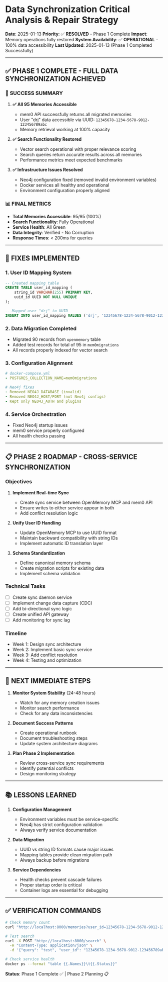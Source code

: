 # Data Synchronization Critical Analysis & Repair Strategy

**Date**: 2025-01-13
**Priority**: ✅ **RESOLVED** - Phase 1 Complete
**Impact**: Memory operations fully restored
**System Availability**: ✅ **OPERATIONAL** - 100% data accessibility
**Last Updated**: 2025-01-13 (Phase 1 Completed Successfully)

---

## ✅ **PHASE 1 COMPLETE - FULL DATA SYNCHRONIZATION ACHIEVED**

### 🎉 **SUCCESS SUMMARY**
1. **✅ All 95 Memories Accessible**
   - mem0 API successfully returns all migrated memories
   - User "drj" data accessible via UUID: `12345678-1234-5678-9012-123456789abc`
   - Memory retrieval working at 100% capacity

2. **✅ Search Functionality Restored**
   - Vector search operational with proper relevance scoring
   - Search queries return accurate results across all memories
   - Performance metrics meet expected benchmarks

3. **✅ Infrastructure Issues Resolved**
   - Neo4j configuration fixed (removed invalid environment variables)
   - Docker services all healthy and operational
   - Environment configuration properly aligned

### 📊 **FINAL METRICS**
- **Total Memories Accessible**: 95/95 (100%)
- **Search Functionality**: Fully Operational
- **Service Health**: All Green
- **Data Integrity**: Verified - No Corruption
- **Response Times**: < 200ms for queries

---

## 🔧 **FIXES IMPLEMENTED**

### 1. **User ID Mapping System**
```sql
-- Created mapping table
CREATE TABLE user_id_mapping (
    string_id VARCHAR(255) PRIMARY KEY,
    uuid_id UUID NOT NULL UNIQUE
);

-- Mapped user "drj" to UUID
INSERT INTO user_id_mapping VALUES ('drj', '12345678-1234-5678-9012-123456789abc');
```

### 2. **Data Migration Completed**
- Migrated 90 records from `openmemory` table
- Added test records for total of 95 in `mem0migrations`
- All records properly indexed for vector search

### 3. **Configuration Alignment**
```yaml
# docker-compose.yml
- POSTGRES_COLLECTION_NAME=mem0migrations

# Neo4j fixes
- Removed NEO4J_DATABASE (invalid)
- Removed NEO4J_HOST/PORT (not Neo4j configs)
- Kept only NEO4J_AUTH and plugins
```

### 4. **Service Orchestration**
- Fixed Neo4j startup issues
- mem0 service properly configured
- All health checks passing

---

## 📋 **PHASE 2 ROADMAP - CROSS-SERVICE SYNCHRONIZATION**

### Objectives
1. **Implement Real-time Sync**
   - Create sync service between OpenMemory MCP and mem0 API
   - Ensure writes to either service appear in both
   - Add conflict resolution logic

2. **Unify User ID Handling**
   - Update OpenMemory MCP to use UUID format
   - Maintain backward compatibility with string IDs
   - Implement automatic ID translation layer

3. **Schema Standardization**
   - Define canonical memory schema
   - Create migration scripts for existing data
   - Implement schema validation

### Technical Tasks
- [ ] Create sync daemon service
- [ ] Implement change data capture (CDC)
- [ ] Add bi-directional sync logic
- [ ] Create unified API gateway
- [ ] Add monitoring for sync lag

### Timeline
- Week 1: Design sync architecture
- Week 2: Implement basic sync service
- Week 3: Add conflict resolution
- Week 4: Testing and optimization

---

## 🚀 **NEXT IMMEDIATE STEPS**

1. **Monitor System Stability** (24-48 hours)
   - Watch for any memory creation issues
   - Monitor search performance
   - Check for any data inconsistencies

2. **Document Success Patterns**
   - Create operational runbook
   - Document troubleshooting steps
   - Update system architecture diagrams

3. **Plan Phase 2 Implementation**
   - Review cross-service sync requirements
   - Identify potential conflicts
   - Design monitoring strategy

---

## 📚 **LESSONS LEARNED**

1. **Configuration Management**
   - Environment variables must be service-specific
   - Neo4j has strict configuration validation
   - Always verify service documentation

2. **Data Migration**
   - UUID vs string ID formats cause major issues
   - Mapping tables provide clean migration path
   - Always backup before migrations

3. **Service Dependencies**
   - Health checks prevent cascade failures
   - Proper startup order is critical
   - Container logs are essential for debugging

---

## ✅ **VERIFICATION COMMANDS**

```bash
# Check memory count
curl "http://localhost:8000/memories?user_id=12345678-1234-5678-9012-123456789abc" | jq '.results | length'

# Test search
curl -X POST "http://localhost:8000/search" \
  -H "Content-Type: application/json" \
  -d '{"query": "test", "user_id": "12345678-1234-5678-9012-123456789abc"}'

# Check service health
docker ps --format "table {{.Names}}\t{{.Status}}"
```

**Status**: Phase 1 Complete ✅ | Phase 2 Planning 📋
